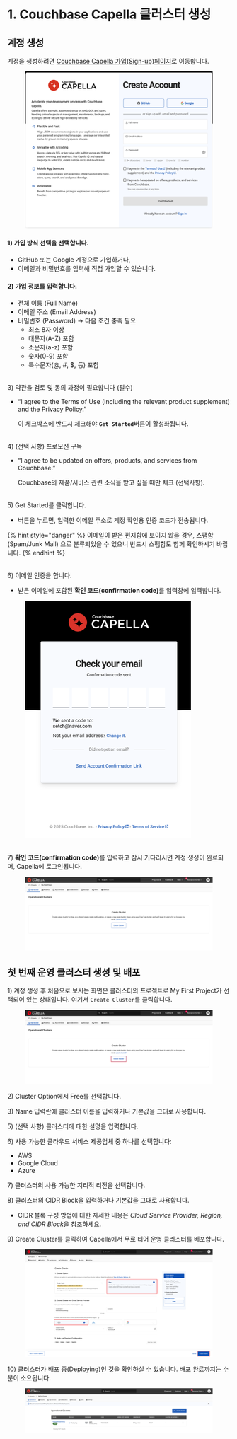 # 1. Couchbase Capella 클러스터 생성

## 계정 생성

계정을 생성하려면 [Couchbase Capella 가입(Sign-up)페이지](https://cloud.couchbase.com/sign-up)로 이동합니다.

<figure><img src=".gitbook/assets/image (15).png" alt=""><figcaption></figcaption></figure>



#### 1) 가입 방식 선택을 선택합니다.

* GitHub 또는 Google 계정으로 가입하거나,
* 이메일과 비밀번호를 입력해 직접 가입할 수 있습니다.

#### 2) 가입 정보를 입력합니다.

* 전체 이름 (Full Name)
* 이메일 주소 (Email Address)
* 비밀번호 (Password) → 다음 조건 충족 필요
  * 최소 8자 이상
  * 대문자(A-Z) 포함
  * 소문자(a-z) 포함
  * 숫자(0-9) 포함
  * 특수문자(@, #, $, 등) 포함

\
3\) 약관을 검토 및 동의 과정이 필요합니다 (필수)

*   “I agree to the Terms of Use (including the relevant product supplement) and the Privacy Policy.”

    &#x20;이 체크박스에 반드시 체크해야 **`Get Started`**&#xBC84;튼이 활성화됩니다.

\
4\) (선택 사항) 프로모션 구독

*   “I agree to be updated on offers, products, and services from Couchbase.”

    &#x20;Couchbase의 제품/서비스 관련 소식을 받고 싶을 때만 체크 (선택사항).

\
5\) Get Started를 클릭합니다.

* 버튼을 누르면, 입력한 이메일 주소로 계정 확인용 인증 코드가 전송됩니다.

{% hint style="danger" %}
이메일이 받은 편지함에 보이지 않을 경우, 스팸함(Spam/Junk Mail) 으로 분류되었을 수 있으니 반드시 스팸함도 함께 확인하시기 바랍니다.
{% endhint %}

\
6\) 이메일 인증을 합니다.

* 받은 이메일에 포함된 **확인 코드(confirmation code)**&#xB97C; 입력창에 입력합니다.

<figure><img src=".gitbook/assets/image (16).png" alt="" width="375"><figcaption></figcaption></figure>

\
7\) **확인 코드(confirmation code)**&#xB97C; 입력하고 잠시 기다리시면 계정 생성이 완료되며, Capella에 로그인됩니다.

<figure><img src=".gitbook/assets/image (18).png" alt=""><figcaption></figcaption></figure>





## 첫 번째 운영 클러스터 생성 및 배포

1\) 계정 생성 후 처음으로 보시는 화면은 클러스터의 프로젝트로 My First Project가 선택되어 있는 상태입니다. 여기서 `Create Cluster`를 클릭합니다.

<figure><img src=".gitbook/assets/image (19).png" alt=""><figcaption></figcaption></figure>



2\) Cluster Option에서 Free를 선택합니다.

3\) Name 입력란에 클러스터 이름을 입력하거나 기본값을 그대로 사용합니다.

5\) (선택 사항) 클러스터에 대한 설명을 입력합니다.

6\) 사용 가능한 클라우드 서비스 제공업체 중 하나를 선택합니다:

* AWS
* Google Cloud
* Azure

7\) 클러스터의 사용 가능한 지리적 리전을 선택합니다.

8\) 클러스터의 CIDR Block을 입력하거나 기본값을 그대로 사용합니다.

* CIDR 블록 구성 방법에 대한 자세한 내용은 _Cloud Service Provider, Region, and CIDR Bloc&#x6B;_&#xC744; 참조하세요.

9\) Create Cluster를 클릭하여 Capella에서 무료 티어 운영 클러스터를 배포합니다.

<figure><img src=".gitbook/assets/image (21).png" alt=""><figcaption></figcaption></figure>



10\) 클러스터가 배포 중(Deploying)인 것을 확인하실 수 있습니다. 배포 완료까지는 수 분이 소요됩니다.

<figure><img src=".gitbook/assets/image (22).png" alt=""><figcaption></figcaption></figure>



